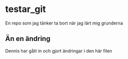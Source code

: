 # testar_git
En repo som jag tänker ta bort när jag lärt mig grunderna
## Än en ändring
Dennis har gått in och gjort ändringar i den här filen